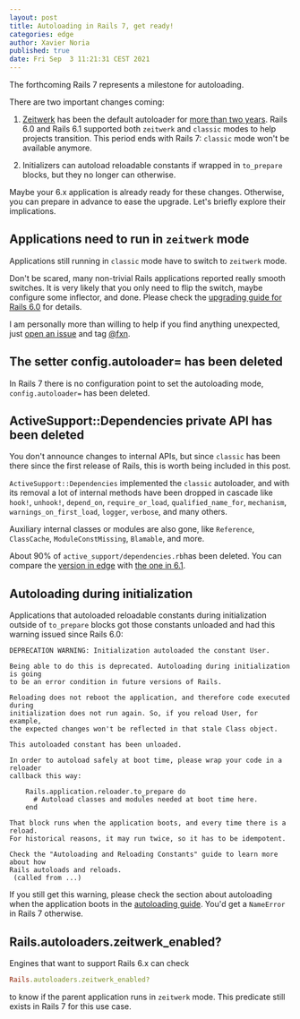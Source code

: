 ```yaml
---
layout: post
title: Autoloading in Rails 7, get ready!
categories: edge
author: Xavier Noria
published: true
date: Fri Sep  3 11:21:31 CEST 2021
---
```


The forthcoming Rails 7 represents a milestone for autoloading.

There are two important changes coming:

1. [Zeitwerk](https://github.com/fxn/zeitwerk) has been the default autoloader for [more than two years](https://weblog.rubyonrails.org/2019/8/15/Rails-6-0-final-release/). Rails 6.0 and Rails 6.1 supported both `zeitwerk` and `classic` modes to help projects transition. This period ends with Rails 7: `classic` mode won't be available anymore.

2. Initializers can autoload reloadable constants if wrapped in `to_prepare` blocks, but they no longer can otherwise.

Maybe your 6.x application is already ready for these changes. Otherwise, you can prepare in advance to ease the upgrade. Let's briefly explore their implications.

## Applications need to run in `zeitwerk` mode

Applications still running in `classic` mode have to switch to `zeitwerk` mode.

Don't be scared, many non-trivial Rails applications reported really smooth switches. It is very likely that you only need to flip the switch, maybe configure some inflector, and done. Please check the [upgrading guide for Rails 6.0](https://guides.rubyonrails.org/upgrading_ruby_on_rails.html#autoloading) for details.

I am personally more than willing to help if you find anything unexpected, just [open an issue](https://github.com/rails/rails/issues/new) and tag [@fxn](https://github.com/fxn).

## The setter config.autoloader= has been deleted

In Rails 7 there is no configuration point to set the autoloading mode, `config.autoloader=` has been deleted.

## ActiveSupport::Dependencies private API has been deleted

You don't announce changes to internal APIs, but since `classic` has been there since the first release of Rails, this is worth being included in this post.

`ActiveSupport::Dependencies` implemented the `classic` autoloader, and with its removal a lot of internal methods have been dropped in cascade like `hook!`, `unhook!`, `depend_on`, `require_or_load`, `qualified_name_for`, `mechanism`, `warnings_on_first_load`, `logger`, `verbose`, and many others.

Auxiliary internal classes or modules are also gone, like `Reference`, `ClassCache`, `ModuleConstMissing`, `Blamable`, and more.

About 90% of `active_support/dependencies.rb`has been deleted. You can compare the [version in edge](https://github.com/rails/rails/blob/a44fbb5dcacd3281116f7d9881a25e8f08f729a4/activesupport/lib/active_support/dependencies.rb) with [the one in 6.1](https://github.com/rails/rails/blob/6-1-stable/activesupport/lib/active_support/dependencies.rb).

## Autoloading during initialization

Applications that autoloaded reloadable constants during initialization outside of `to_prepare` blocks got those constants unloaded and had this warning issued since Rails 6.0:

```
DEPRECATION WARNING: Initialization autoloaded the constant User.

Being able to do this is deprecated. Autoloading during initialization is going
to be an error condition in future versions of Rails.

Reloading does not reboot the application, and therefore code executed during
initialization does not run again. So, if you reload User, for example,
the expected changes won't be reflected in that stale Class object.

This autoloaded constant has been unloaded.

In order to autoload safely at boot time, please wrap your code in a reloader
callback this way:

    Rails.application.reloader.to_prepare do
      # Autoload classes and modules needed at boot time here.
    end

That block runs when the application boots, and every time there is a reload.
For historical reasons, it may run twice, so it has to be idempotent.

Check the "Autoloading and Reloading Constants" guide to learn more about how
Rails autoloads and reloads.
 (called from ...)
 ```

If you still get this warning, please check the section about autoloading when the application boots in the [autoloading guide](https://guides.rubyonrails.org/v7.0/autoloading_and_reloading_constants.html#autoloading-when-the-application-boots). You'd get a `NameError` in Rails 7 otherwise.

## Rails.autoloaders.zeitwerk_enabled?

Engines that want to support Rails 6.x can check

```ruby
Rails.autoloaders.zeitwerk_enabled?
```

to know if the parent application runs in `zeitwerk` mode. This predicate still exists in Rails 7 for this use case.
